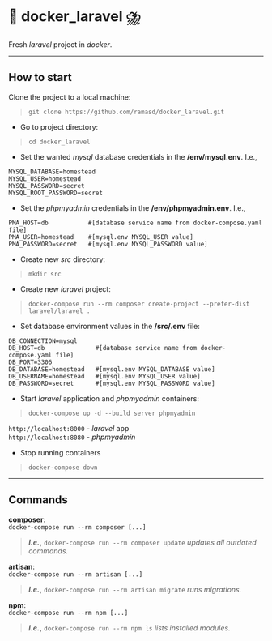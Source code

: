 # :rainbow: docker_laravel :cloud_with_lightning_and_rain:
Fresh *laravel* project in *docker*.

---

## How to start

Clone the project to a local machine:
>`git clone https://github.com/ramasd/docker_laravel.git`

- Go to project directory:
>`cd docker_laravel`

- Set the wanted *mysql* database credentials in the **/env/mysql.env**. I.e.,
```
MYSQL_DATABASE=homestead
MYSQL_USER=homestead
MYSQL_PASSWORD=secret
MYSQL_ROOT_PASSWORD=secret
```
- Set the *phpmyadmin* credentials in the **/env/phpmyadmin.env**. I.e.,
```
PMA_HOST=db           #[database service name from docker-compose.yaml file]
PMA_USER=homestead    #[mysql.env MYSQL_USER value]
PMA_PASSWORD=secret   #[mysql.env MYSQL_PASSWORD value]
```


- Create new *src* directory:
>`mkdir src`

- Create new *laravel* project:
>`docker-compose run --rm composer create-project --prefer-dist laravel/laravel .`

- Set database environment values in the **/src/.env** file:
```
DB_CONNECTION=mysql
DB_HOST=db              #[database service name from docker-compose.yaml file]
DB_PORT=3306
DB_DATABASE=homestead   #[mysql.env MYSQL_DATABASE value]
DB_USERNAME=homestead   #[mysql.env MYSQL_USER value]
DB_PASSWORD=secret      #[mysql.env MYSQL_PASSWORD value]
```

- Start *laravel* application and *phpmyadmin* containers:
>`docker-compose up -d --build server phpmyadmin`

`http://localhost:8000` - *laravel* app <br />
`http://localhost:8080` - *phpmyadmin*

- Stop running containers
>`docker-compose down`

---

## Commands

**composer**:<br />
`docker-compose run --rm composer [...]`
>**_I.e._,** `docker-compose run --rm composer update` *updates all outdated commands.*

**artisan**:<br />
`docker-compose run --rm artisan [...]`
>**_I.e._,** `docker-compose run --rm artisan migrate` *runs migrations.*

**npm**:<br />
`docker-compose run --rm npm [...]`
>**_I.e._,** `docker-compose run --rm npm ls` *lists installed modules.*
